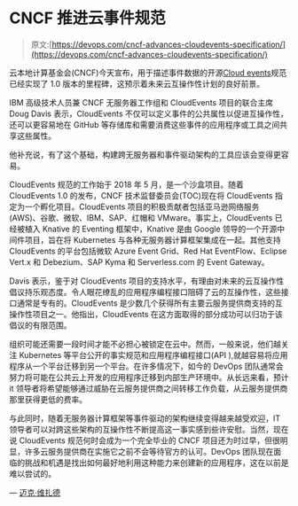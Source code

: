# CNCF 推进云事件规范

> 原文:[https://devops.com/cncf-advances-cloudevents-specification/](https://devops.com/cncf-advances-cloudevents-specification/)

云本地计算基金会(CNCF)今天宣布，用于描述事件数据的开源[Cloud events](https://www.cncf.io/announcement/2019/10/28/serverless-specification-cloudevents-reaches-version-1-0/)规范已经实现了 1.0 版本的里程碑，这预示着未来云互操作性计划的良好前景。

IBM 高级技术人员兼 CNCF 无服务器工作组和 CloudEvents 项目的联合主席 Doug Davis 表示，CloudEvents 不仅可以定义事件的公共属性以促进互操作性，还可以更容易地在 GitHub 等存储库和需要消费这些事件的应用程序或工具之间共享这些属性。

他补充说，有了这个基础，构建跨无服务器和事件驱动架构的工具应该会变得更容易。

CloudEvents 规范的工作始于 2018 年 5 月，是一个沙盒项目。随着 CloudEvents 1.0 的发布，CNCF 技术监督委员会(TOC)现在将 CloudEvents 指定为一个孵化项目。CloudEvents 项目的积极贡献者包括亚马逊网络服务(AWS)、谷歌、微软、IBM、SAP、红帽和 VMware。事实上，CloudEvents 已经被植入 Knative 的 Eventing 框架中，Knative 是由 Google 领导的一个开源中间件项目，旨在将 Kubernetes 与各种无服务器计算框架集成在一起。其他支持 CloudEvents 的平台包括微软 Azure Event Grid、Red Hat EventFlow、Eclipse Vert.x 和 Debezium、SAP Kyma 和 Serverless.com 的 Event Gateway。

Davis 表示，鉴于对 CloudEvents 项目的支持水平，有理由对未来的云互操作性倡议持乐观态度。令人眼花缭乱的应用程序编程接口阻碍了云的互操作性，这些接口通常是专有的。CloudEvents 是少数几个获得所有主要云服务提供商支持的互操作性项目之一。他指出，CloudEvents 在这方面取得的部分成功可以归功于该倡议的有限范围。

组织可能还需要一段时间才能不必担心被锁定在云中。然而，一般来说，他们越关注 Kubernetes 等平台公开的事实规范和应用程序编程接口(API ),就越容易将应用程序从一个平台迁移到另一个平台。在许多情况下，如今的 DevOps 团队通常会努力将可能在公共云上开发的应用程序迁移到内部生产环境中。从长远来看，预计 it 领导者将希望能够通过威胁在云服务提供商之间转移工作负载，从云服务提供商那里获得更低的费率。

与此同时，随着无服务器计算框架等事件驱动的架构继续变得越来越受欢迎，IT 领导者可以对跨这些架构的互操作性不断提高这一事实感到些许安慰。当然，现在说 CloudEvents 规范何时会成为一个完全毕业的 CNCF 项目还为时过早，但很明显，许多云服务提供商在实施它之前不会等待官方的认可。DevOps 团队现在面临的挑战和机遇是找出如何最好地利用这种能力来创建新的应用程序，这在以前是难以尝试的。

— [迈克·维扎德](https://devops.com/author/mike-vizard/)
